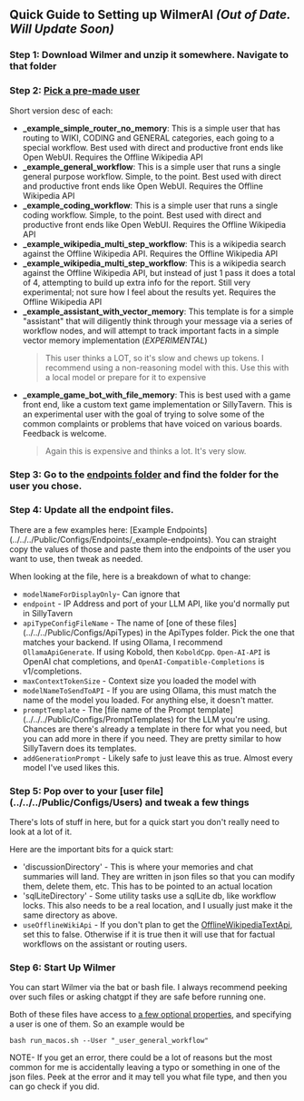 ## Quick Guide to Setting up WilmerAI *(Out of Date. Will Update Soon)*

### Step 1: Download Wilmer and unzip it somewhere. Navigate to that folder

### Step 2: [Pick a pre-made user](../../../README.md#step-2-fast-route-use-pre-made-users)

Short version desc of each:

* **\_example\_simple\_router\_no\_memory**: This is a simple user that has routing to WIKI, CODING and GENERAL
  categories, each going to a special workflow. Best used with direct and productive front ends like Open WebUI.
  Requires the Offline Wikipedia API
* **\_example\_general\_workflow**: This is a simple user that runs a single general purpose workflow. Simple, to the
  point. Best used with direct and productive front ends like Open WebUI. Requires the Offline Wikipedia API
* **\_example\_coding\_workflow**: This is a simple user that runs a single coding workflow. Simple, to the point. Best
  used with direct and productive front ends like Open WebUI. Requires the Offline Wikipedia API
* **\_example\_wikipedia\_multi\_step\_workflow**: This is a wikipedia search against the Offline Wikipedia API.
  Requires the Offline Wikipedia API
* **\_example\_wikipedia\_multi\_step\_workflow**: This is a wikipedia search against the Offline Wikipedia API, but
  instead of just 1 pass it does a total of 4, attempting to build up extra info for the report. Still very
  experimental; not sure how I feel about the results yet. Requires the Offline Wikipedia API
* **\_example\_assistant\_with\_vector\_memory**: This template is for a simple "assistant" that will diligently think
  through your message via a series of workflow nodes, and will attempt to track important facts in a simple vector
  memory implementation (*EXPERIMENTAL*)
  > This user thinks a LOT, so it's slow and chews up tokens. I recommend using a non-reasoning model with this. Use
  this with a local model or prepare for it to expensive
* **\_example\_game\_bot\_with\_file\_memory**: This is best used with a game front end, like a custom text game
  implementation or SillyTavern. This is an experimental user with the goal of trying to solve some of the common
  complaints or problems that have voiced on various boards. Feedback is welcome.
  > Again this is expensive and thinks a lot. It's very slow.

### Step 3: Go to the [endpoints folder](../../../Public/Configs/Endpoints) and find the folder for the user you chose.

### Step 4: Update all the endpoint files.

There are a few examples here: [Example Endpoints] (../../../Public/Configs/Endpoints/_example-endpoints). You can
straight
copy the values of those and paste them into the endpoints of the user you want to use, then tweak as needed.

When looking at the file, here is a breakdown of what to change:

* `modelNameForDisplayOnly`- Can ignore that
* `endpoint` - IP Address and port of your LLM API, like you'd normally put in SillyTavern
* `apiTypeConfigFileName` - The name of [one of these files] (../../../Public/Configs/ApiTypes) in the ApiTypes folder.
  Pick the one that matches your backend. If using Ollama, I recommend `OllamaApiGenerate`. If using Kobold, then
  `KoboldCpp`. `Open-AI-API` is OpenAI chat completions, and `OpenAI-Compatible-Completions` is v1/completions.
* `maxContextTokenSize` - Context size you loaded the model with
* `modelNameToSendToAPI` - If you are using Ollama, this must match the name of the model you loaded. For anything else,
  it doesn't matter.
* `promptTemplate` - The [file name of the Prompt template] (../../../Public/Configs/PromptTemplates) for the LLM you're
  using. Chances are there's already a template in there for what you need, but you can add more in there if you
  need. They are pretty similar to how SillyTavern does its templates.
* `addGenerationPrompt` - Likely safe to just leave this as true. Almost every model I've used likes this.

### Step 5: Pop over to your [user file] (../../../Public/Configs/Users) and tweak a few things

There's lots of stuff in here, but for a quick start you don't really need to look at a lot of it.

Here are the important bits for a quick start:

* 'discussionDirectory' - This is where your memories and chat summaries will land. They are written in json files
  so that you can modify them, delete them, etc. This has to be pointed to an actual location
* 'sqlLiteDirectory' - Some utility tasks use a sqlLite db, like workflow locks. This also needs to be a real location,
  and I usually just make it the same directory as above.
* `useOfflineWikiApi` - If you don't plan to get
  the [OfflineWikipediaTextApi](https://github.com/SomeOddCodeGuy/OfflineWikipediaTextApi), set this to false. Otherwise
  if it is true then it will use that for factual workflows on the assistant or routing users.

### Step 6: Start Up Wilmer

You can start Wilmer via the bat or bash file. I always recommend peeking over such files or asking chatgpt
if they are safe before running one.

Both of these files have access
to [a few optional properties](../../../README.md#script-arguments-for-bat-sh-and-py-files),
and specifying a user is one of them. So an example would be

`bash run_macos.sh --User "_user_general_workflow"`

NOTE- If you get an error, there could be a lot of reasons but the most common for me is
accidentally leaving a typo or something in one of the json files. Peek at the error and it
may tell you what file type, and then you can go check if you did.